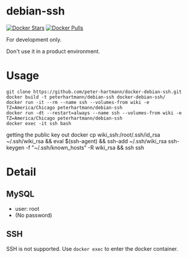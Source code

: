 debian-ssh
===========

[![Docker Stars](https://img.shields.io/docker/stars/peterhartmann/docker-ssh.svg)](https://hub.docker.com/r/peterhartmann/docker-ssh/)
[![Docker Pulls](https://img.shields.io/docker/pulls/peterhartmann/docker-ssh.svg)](https://hub.docker.com/r/peterhartmann/docker-ssh/)


For development only.

Don't use it in a product environment.

# Usage

    git clone https://github.com/peter-hartmann/docker-debian-ssh.git
    docker build -t peterhartmann/debian-ssh docker-debian-ssh/
    docker run -it --rm --name ssh --volumes-from wiki -e TZ=America/Chicago peterhartmann/debian-ssh
    docker run -dt --restart=always --name ssh --volumes-from wiki -e TZ=America/Chicago peterhartmann/debian-ssh
    docker exec -it ssh bash

getting the public key out
    docker cp wiki_ssh:/root/.ssh/id_rsa ~/.ssh/wiki_rsa && eval $(ssh-agent) && ssh-add ~/.ssh/wiki_rsa
    ssh-keygen -f "~/.ssh/known_hosts" -R wiki_rsa && ssh ssh

# Detail

## MySQL
* user: root
* (No password)

## SSH
SSH is not supported. Use `docker exec` to enter the docker container.
